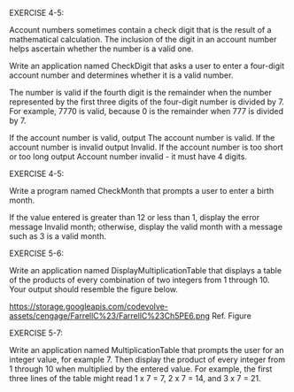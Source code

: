 EXERCISE 4-5:

Account numbers sometimes contain a check digit that is the result of a mathematical calculation. The inclusion of the digit in an account number helps ascertain whether the number is a valid one.

Write an application named CheckDigit that asks a user to enter a four-digit account number and determines whether it is a valid number.

The number is valid if the fourth digit is the remainder when the number represented by the first three digits of the four-digit number is divided by 7. For example, 7770 is valid, because 0 is the remainder when 777 is divided by 7.

If the account number is valid, output The account number is valid. If the account number is invalid output Invalid. If the account number is too short or too long output Account number invalid - it must have 4 digits.

EXERCISE 4-5:

Write a program named CheckMonth that prompts a user to enter a birth month.

If the value entered is greater than 12 or less than 1, display the error message Invalid month; otherwise, display the valid month with a message such as 3 is a valid month.

EXERCISE 5-6:

Write an application named DisplayMultiplicationTable that displays a table of the products of every combination of two integers from 1 through 10. Your output should resemble the figure below.

https://storage.googleapis.com/codevolve-assets/cengage/FarrellC%23/FarrellC%23Ch5PE6.png
Ref. Figure

EXERCISE 5-7:

Write an application named MultiplicationTable that prompts the user for an integer value, for example 7. Then display the product of every integer from 1 through 10 when multiplied by the entered value. For example, the first three lines of the table might read 1 x 7 = 7, 2 x 7 = 14, and 3 x 7 = 21.